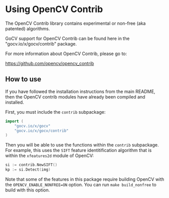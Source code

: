 # Using OpenCV Contrib

The OpenCV Contrib library contains experimental or non-free (aka patented) algorithms.

GoCV support for OpenCV Contrib can be found here in the "gocv.io/x/gocv/contrib" package.

For more information about OpenCV Contrib, please go to:

https://github.com/opencv/opencv_contrib

## How to use

If you have followed the installation instructions from the main README, then the OpenCV contrib modules have already been compiled and installed.

First, you must include the `contrib` subpackage:

```go
import (
    "gocv.io/x/gocv"
    "gocv.io/x/gocv/contrib"
)
```

Then you will be able to use the functions within the `contrib` subpackage. For example, this uses the `SIFT` feature identitification algorithm that is within the `xfeatures2d` module of OpenCV:

```go
si := contrib.NewSIFT()
kp := si.Detect(img)
```

Note that some of the features in this package require building OpenCV with the `OPENCV_ENABLE_NONFREE=ON` option. You can run `make build_nonfree` to build with this option.
